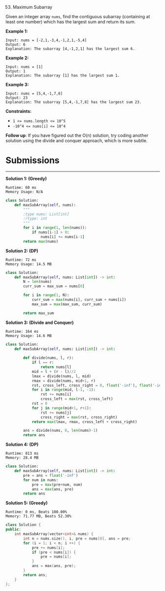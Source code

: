 53. Maximum Subarray

Given an integer array `nums`, find the contiguous subarray (containing at least one number) which has the largest sum and return its sum.

**Example 1:**
```
Input: nums = [-2,1,-3,4,-1,2,1,-5,4]
Output: 6
Explanation: The subarray [4,-1,2,1] has the largest sum 6.
```

**Example 2:**
```
Input: nums = [1]
Output: 1
Explanation: The subarray [1] has the largest sum 1.
```

**Example 3:**
```
Input: nums = [5,4,-1,7,8]
Output: 23
Explanation: The subarray [5,4,-1,7,8] has the largest sum 23.
```

**Constraints:**

* `1 <= nums.length <= 10^5`
* `-10^4 <= nums[i] <= 10^4`
 

**Follow up**: If you have figured out the O(n) solution, try coding another solution using the divide and conquer approach, which is more subtle.

# Submissions
---
**Solution 1: (Greedy)**
```
Runtime: 60 ms
Memory Usage: N/A
```
```python
class Solution:
    def maxSubArray(self, nums):
        """
        :type nums: List[int]
        :rtype: int
        """
        for i in range(1, len(nums)):
            if nums[i-1] > 0:
                nums[i] += nums[i-1]
        return max(nums)
```

**Solution 2: (DP)**
```
Runtime: 72 ms
Memory Usage: 14.5 MB
```
```python
class Solution:
    def maxSubArray(self, nums: List[int]) -> int:
        N = len(nums)
        curr_sum = max_sum = nums[0]

        for i in range(1, N):
            curr_sum = max(nums[i], curr_sum + nums[i])
            max_sum = max(max_sum, curr_sum)

        return max_sum
```

**Solution 3: (Divide and Conquer)**
```
Runtime: 164 ms
Memory Usage: 14.6 MB
```
```python
class Solution:
    def maxSubArray(self, nums: List[int]) -> int:
        
        def divide(nums, l, r):
            if l == r:
                return nums[l]
            mid = l + (r - l)//2
            lmax = divide(nums, l, mid)
            rmax = divide(nums, mid+1, r)
            rst, cross_left, cross_right = 0, float('-inf'), float('-inf')
            for i in range(mid, l-1, -1):
                rst += nums[i]
                cross_left = max(rst, cross_left)
            rst = 0
            for j in range(mid+1, r+1):
                rst += nums[j]
                cross_right = max(rst, cross_right)
            return max(lmax, rmax, cross_left + cross_right)

        ans = divide(nums, 0, len(nums)-1)
        return ans
```

**Solution 4: (DP)**
```
Runtime: 813 ms
Memory: 28.4 MB
```
```python
class Solution:
    def maxSubArray(self, nums: List[int]) -> int:
        pre = ans = float('-inf')
        for num in nums:
            pre = max(pre+num, num)
            ans = max(ans, pre)
        return ans
```

**Solution 5: (Greedy)**
```
Runtime: 0 ms, Beats 100.00%
Memory: 71.77 MB, Beats 52.30%
```
```c++
class Solution {
public:
    int maxSubArray(vector<int>& nums) {
        int n = nums.size(), i, pre = nums[0], ans = pre;
        for (i = 1; i < n; i ++) {
            pre += nums[i];
            if (pre < nums[i]) {
                pre = nums[i];
            }
            ans = max(ans, pre);
        }
        return ans;
    }
};
```
